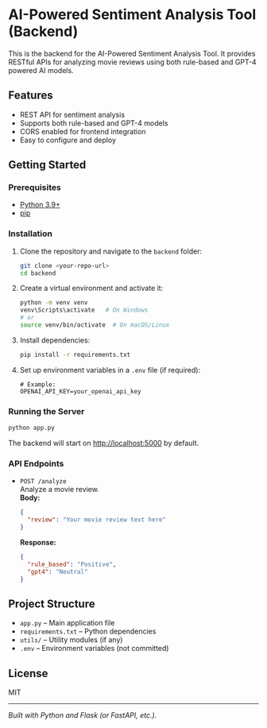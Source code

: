 # AI-Powered Sentiment Analysis Tool (Backend)

This is the backend for the AI-Powered Sentiment Analysis Tool. It provides RESTful APIs for analyzing movie reviews using both rule-based and GPT-4 powered AI models.

## Features

- REST API for sentiment analysis
- Supports both rule-based and GPT-4 models
- CORS enabled for frontend integration
- Easy to configure and deploy

## Getting Started

### Prerequisites

- [Python 3.9+](https://www.python.org/)
- [pip](https://pip.pypa.io/)

### Installation

1. Clone the repository and navigate to the `backend` folder:

   ```sh
   git clone <your-repo-url>
   cd backend
   ```

2. Create a virtual environment and activate it:

   ```sh
   python -m venv venv
   venv\Scripts\activate   # On Windows
   # or
   source venv/bin/activate  # On macOS/Linux
   ```

3. Install dependencies:

   ```sh
   pip install -r requirements.txt
   ```

4. Set up environment variables in a `.env` file (if required):

   ```
   # Example:
   OPENAI_API_KEY=your_openai_api_key
   ```

### Running the Server

```sh
python app.py
```

The backend will start on [http://localhost:5000](http://localhost:5000) by default.

### API Endpoints

- `POST /analyze`  
  Analyze a movie review.  
  **Body:**  
  ```json
  {
    "review": "Your movie review text here"
  }
  ```
  **Response:**  
  ```json
  {
    "rule_based": "Positive",
    "gpt4": "Neutral"
  }
  ```

## Project Structure

- `app.py` – Main application file
- `requirements.txt` – Python dependencies
- `utils/` – Utility modules (if any)
- `.env` – Environment variables (not committed)

## License

MIT

---

*Built with Python and Flask (or FastAPI, etc.).*
